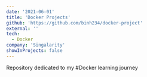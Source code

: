 ```yaml
---
date: '2021-06-01'
title: 'Docker Projects'
github: 'https://github.com/binh234/docker-project'
external: ''
tech:
  - Docker
company: 'Singalarity'
showInProjects: false
---
```


Repository dedicated to my #Docker learning journey
